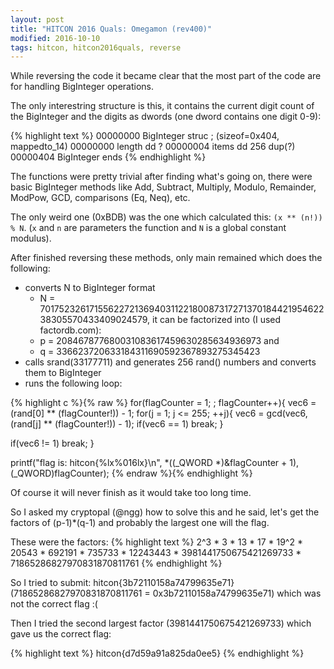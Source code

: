 ```yaml
---
layout: post
title: "HITCON 2016 Quals: Omegamon (rev400)"
modified: 2016-10-10
tags: hitcon, hitcon2016quals, reverse
---
```


While reversing the code it became clear that the most part of the code are for handling BigInteger operations.

The only interestring structure is this, it contains the current digit count of the BigInteger and the digits as dwords (one dword contains one digit 0-9):

{% highlight text %}
00000000 BigInteger      struc ; (sizeof=0x404, mappedto_14)
00000000 length          dd ?
00000004 items           dd 256 dup(?)
00000404 BigInteger      ends
{% endhighlight %}

The functions were pretty trivial after finding what's going on, there were basic BigInteger methods like Add, Subtract, Multiply, Modulo, Remainder, ModPow, GCD, comparisons (Eq, Neq), etc.

The only weird one (0xBDB) was the one which calculated this: `(x ** (n!)) % N`. (`x` and `n` are parameters the function and `N` is a global constant modulus).

After finished reversing these methods, only main remained which does the following:

- converts N to BigInteger format
  - N = 70175232617155622721369403112218008731727137018442195462238305570433409024579, it can be factorized into (I used factordb.com):
  - p = 208467877680031083617459630285634936973 and 
  - q = 336623720633184311690592367893275345423
- calls srand(33177711) and generates 256 rand() numbers and converts them to BigInteger
- runs the following loop:

{% highlight c %}{% raw %}
for(flagCounter = 1; ; flagCounter++){
   vec6 = (rand[0] ** (flagCounter!)) - 1;
   for(j = 1; j <= 255; ++j){
       vec6 = gcd(vec6, (rand[j] ** (flagCounter!)) - 1);
       if(vec6 == 1) 
            break;
   }
   
   if(vec6 != 1)
       break;
}

printf("flag is: hitcon{%lx%016lx}\n", *((_QWORD *)&flagCounter + 1), (_QWORD)flagCounter);
{% endraw %}{% endhighlight %}

Of course it will never finish as it would take too long time.

So I asked my cryptopal (@ngg) how to solve this and he said, let's get the factors of (p-1)*(q-1) and probably the largest one will the flag. 

These were the factors:
{% highlight text %}
2^3 * 3 * 13 * 17 * 19^2 * 20543 * 692191 * 735733 * 12243443 * 
3981441750675421269733 * 71865286827970831870811761
{% endhighlight %}

So I tried to submit: hitcon{3b72110158a74799635e71} (71865286827970831870811761 = 0x3b72110158a74799635e71) which was not the correct flag :(

Then I tried the second largest factor (3981441750675421269733) which gave us the correct flag:

{% highlight text %}
hitcon{d7d59a91a825da0ee5}
{% endhighlight %}
